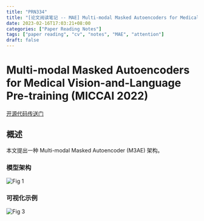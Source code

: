 ```yaml
---
title: "PRN334"
title: "[论文阅读笔记 -- MAE] Multi-modal Masked Autoencoders for Medical VLP (MICCAI 2022)"
date: 2023-02-16T17:03:21+08:00
categories: ["Paper Reading Notes"]
tags: ["paper reading", "cv", "notes", "MAE", "attention"]
draft: false
---
```


# Multi-modal Masked Autoencoders for Medical Vision-and-Language Pre-training (MICCAI 2022)

[开源代码传送门](https://github.com/zhjohnchan/M3AE)

## 概述

本文提出一种 Multi-modal Masked Autoencoder (M3AE) 架构。  

### 模型架构

![Fig 1](/images/2023/PRN334/1.png)

### 可视化示例

![Fig 3](/images/2023/PRN334/3.png)
